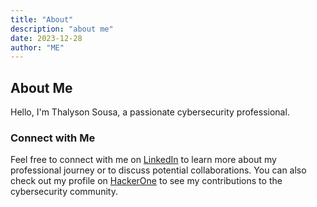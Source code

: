 ```yaml
---
title: "About"
description: "about me"
date: 2023-12-28
author: "ME"
---
```




## About Me

Hello, I'm Thalyson Sousa, a passionate cybersecurity professional.



### Connect with Me

Feel free to connect with me on [LinkedIn](https://www.linkedin.com/in/thalysonsousa/) to learn more about my professional journey or to discuss potential collaborations. You can also check out my profile on [HackerOne](https://hackerone.com/thalysonz?type=user) to see my contributions to the cybersecurity community.





